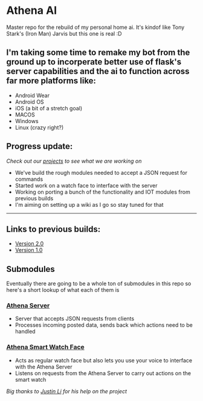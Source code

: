 # Athena AI
Master repo for the rebuild of my personal home ai. It's kindof like Tony Stark's (Iron Man) Jarvis but this one is real :D   
## I'm taking some time to remake my bot from the ground up to incorperate better use of flask's server capabilities and the ai to function across far more platforms like:   
- Android Wear
- Android OS
- iOS (a bit of a stretch goal)
- MACOS
- Windows
- Linux (crazy right?)

## Progress update:
*Check out our [projects](https://github.com/Jspsun/Athena/projects/1) to see what we are working on* 
- We've build the rough modules needed to accept a JSON request for commands
- Started work on a watch face to interface with the server
- Working on porting a bunch of the functionality and IOT modules from previous builds
- I'm aiming on setting up a wiki as I go so stay tuned for that
---

## Links to previous builds:
- [Version 2.0](https://github.com/Jspsun/AthenaHomeAi)
- [Version 1.0](https://github.com/Jspsun/AthenaVoiceAssistant)

## Submodules
Eventually there are going to be a whole ton of submodules in this repo so here's a short lookup of what each of them is

### [Athena Server](https://github.com/Jspsun/AthenaServer)  
- Server that accepts JSON requests from clients
- Processes incoming posted data, sends back which actions need to be handled

### [Athena Smart Watch Face](https://github.com/Jspsun/AthenaSmartWatchFace)
- Acts as regular watch face but also lets you use your voice to interface with the Athena Server
- Listens on requests from the Athena Server to carry out actions on the smart watch

*Big thanks to [Justin Li](https://github.com/Jli0423) for his help on the project*
